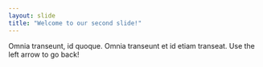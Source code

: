 ```yaml
---
layout: slide
title: "Welcome to our second slide!"
---
```

Omnia transeunt, id quoque. Omnia transeunt et id etiam transeat.
Use the left arrow to go back!
